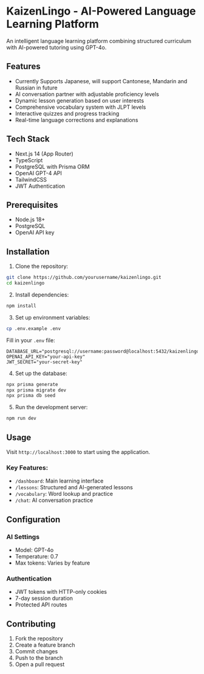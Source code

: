 # KaizenLingo - AI-Powered Language Learning Platform

An intelligent language learning platform combining structured curriculum with AI-powered tutoring using GPT-4o.

## Features

- Currently Supports Japanese, will support Cantonese, Mandarin and Russian in future
- AI conversation partner with adjustable proficiency levels
- Dynamic lesson generation based on user interests
- Comprehensive vocabulary system with JLPT levels
- Interactive quizzes and progress tracking
- Real-time language corrections and explanations

## Tech Stack

- Next.js 14 (App Router)
- TypeScript
- PostgreSQL with Prisma ORM
- OpenAI GPT-4 API
- TailwindCSS
- JWT Authentication

## Prerequisites

- Node.js 18+
- PostgreSQL
- OpenAI API key

## Installation

1. Clone the repository:
```bash
git clone https://github.com/yourusername/kaizenlingo.git
cd kaizenlingo
```

2. Install dependencies:
```bash
npm install
```

3. Set up environment variables:
```bash
cp .env.example .env
```

Fill in your `.env` file:
```
DATABASE_URL="postgresql://username:password@localhost:5432/kaizenlingo"
OPENAI_API_KEY="your-api-key"
JWT_SECRET="your-secret-key"
```

4. Set up the database:
```bash
npx prisma generate
npx prisma migrate dev
npx prisma db seed
```

5. Run the development server:
```bash
npm run dev
```

## Usage

Visit `http://localhost:3000` to start using the application.

### Key Features:

- `/dashboard`: Main learning interface
- `/lessons`: Structured and AI-generated lessons
- `/vocabulary`: Word lookup and practice
- `/chat`: AI conversation practice

## Configuration

### AI Settings
- Model: GPT-4o
- Temperature: 0.7
- Max tokens: Varies by feature

### Authentication
- JWT tokens with HTTP-only cookies
- 7-day session duration
- Protected API routes

## Contributing

1. Fork the repository
2. Create a feature branch
3. Commit changes
4. Push to the branch
5. Open a pull request
